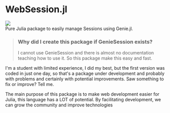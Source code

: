 # WebSession.jl
[![](https://img.shields.io/badge/docs-latest-blue.svg)](https://thiago-simoes.github.io/WebSession.jl/)  
Pure Julia package to easily manage Sessions using Genie.jl.

> ### Why did I create this package if GenieSession exists?
> I cannot use GenieSession and there is almost no documentation teaching how to use it. So this package make this easy and fast.

I'm a student with limited experience, I did my best, but the first version was coded in just one day, so that's a package under development and probably with problems and certainly with potential improvements. Saw something to fix or improve? Tell me.

The main purpose of this package is to make web development easier for Julia, this language has a LOT of potential. By facilitating development, we can grow the community and
improve technologies
